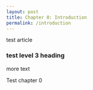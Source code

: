 ```yaml
---
layout: post
title: Chapter 0: Introduction
permalink: /introduction
---
```


test article

### test level 3 heading

more text

Test chapter 0
